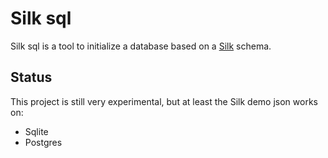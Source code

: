 Silk sql
===============================

Silk sql is a tool to initialize a database based on a [Silk](https://github.com/mverleg/silk) schema.

Status
-------------------------------

This project is still very experimental, but at least the Silk demo json works on:

* Sqlite
* Postgres

